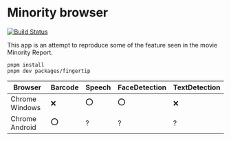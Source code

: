 # Minority browser

[![Build Status](https://travis-ci.org/yakanet/minoritybrowser.svg?branch=master)](https://travis-ci.org/yakanet/minoritybrowser)

This app is an attempt to reproduce some of the feature seen in the movie Minority Report.

```
pnpm install
pnpm dev packages/fingertip
```

| Browser        | Barcode | Speech | FaceDetection | TextDetection |
| -------------- | ------- | ------ | ------------- | ------------- |
| Chrome Windows | ❌      | ⭕     | ⭕            | ❌            |
| Chrome Android | ⭕      | ?      | ?             | ?             |
